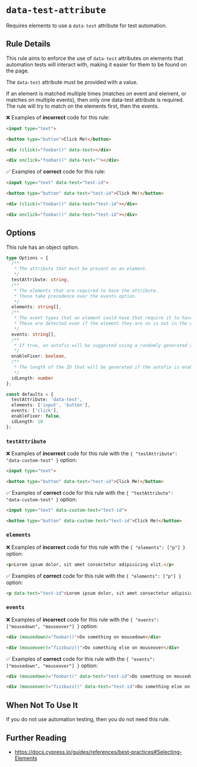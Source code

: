 # `data-test-attribute`

Requires elements to use a `data-test` attribute for test automation.

## Rule Details

This rule aims to enforce the use of `data-test` attributes on elements that automation tests will interact with, making it easier for them to be found on the page.

The `data-test` attribute must be provided with a value.

If an element is matched multiple times (matches on event and element, or matches on multiple events), then only one data-test attribute is required. The rule will try to match on the elements first, then the events.

:x: Examples of **incorrect** code for this rule:

```html
<input type="text">

<button type="button">Click Me!</button>

<div (click)="foobar()" data-test></div>

<div onclick="foobar()" data-test=""></div>
```

:white_check_mark: Examples of **correct** code for this rule:

```html
<input type="text" data-test="test-id">

<button type="button" data-test="test-id">Click Me!</button>

<div (click)="foobar()" data-test="test-id"></div>

<div onclick="foobar()" data-test="test-id"></div>
```

## Options

This rule has an object option.

```ts
type Options = {
  /**
   * The attribute that must be present on an element.
   */
  testAttribute: string,
  /**
   * The elements that are required to have the attribute.
   * These take precedence over the events option.
   */
  elements: string[],
  /**
   * The event types that an element could have that require it to have the attribute.
   * These are detected even if the element they are on is not in the elements option.
   */
  events: string[],
  /**
   * If true, an autofix will be suggested using a randomly generated alphanumeric ID.
   */
  enableFixer: boolean,
  /**
   * The length of the ID that will be generated if the autofix is enabled.
   */
  idLength: number
};

const defaults = {
  testAttribute: 'data-test',
  elements: ['input', 'button'],
  events: ['click'],
  enableFixer: false,
  idLength: 10
};
```

### `testAttribute`

:x: Examples of **incorrect** code for this rule with the `{ "testAttribute": "data-custom-test" }` option:

```html
<input type="text">

<button type="button" data-test="test-id">Click Me!</button>
```

:white_check_mark: Examples of **correct** code for this rule with the `{ "testAttribute": "data-custom-test" }` option:

```html
<input type="text" data-custom-test="test-id">

<button type="button" data-custom-test="test-id">Click Me!</button>
```

### `elements`

:x: Examples of **incorrect** code for this rule with the `{ "elements": ["p"] }` option:

```html
<p>Lorem ipsum dolor, sit amet consectetur adipisicing elit.</p>
```

:white_check_mark: Examples of **correct** code for this rule with the `{ "elements": ["p"] }` option:

```html
<p data-test="test-id">Lorem ipsum dolor, sit amet consectetur adipisicing elit.</p>
```

### `events`

:x: Examples of **incorrect** code for this rule with the `{ "events": ["mousedown", "mouseover"] }` option:

```html
<div (mousedown)="foobar()">Do something on mousedown</div>

<div (mouseover)="fizzbuzz()">Do something else on mouseover</div>
```

:white_check_mark: Examples of **correct** code for this rule with the `{ "events": ["mousedown", "mouseover"] }` option:

```html
<div (mousedown)="foobar()" data-test="test-id">Do something on mousedown</div>

<div (mouseover)="fizzbuzz()" data-test="test-id">Do something else on mouseover</div>
```

## When Not To Use It

If you do not use automation testing, then you do not need this rule.

## Further Reading

- https://docs.cypress.io/guides/references/best-practices#Selecting-Elements
